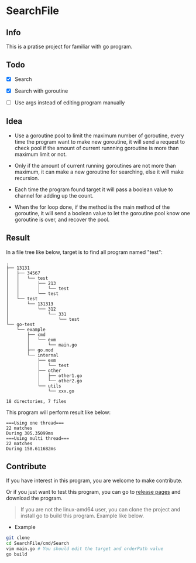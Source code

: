 # SearchFile 

## Info

This is a pratise project for familiar with go program.

## Todo

- [x] Search

- [x] Search with goroutine

- [ ] Use args instead of editing program manually

## Idea

- Use a goroutine pool to limit the maximum number of goroutine, every time the program want to make new goroutine, it will send a request to check pool if the amount of current runnning goroutine is more than maximum limit or not. 

- Only if the amount of current running goroutines are not more than maximum, it can make a new goroutine for searching, else it will make recursion.

- Each time the program found target it will pass a boolean value to channel for adding up the count.

- When the for loop done, if the method is the main method of the goroutine, it will send a boolean value to let the goroutine pool know one goroutine is over, and recover the pool.

## Result

In a file tree like below, target is to find all program named "test":

```text
.
├── 13131
│   ├── 34567
│   │   └── test
│   │       ├── 213
│   │       │   └── test
│   │       └── test
│   └── test
│       └── 131313
│           └── 312
│               └── 331
│                   └── test
└── go-test
    └── example
        ├── cmd
        │   └── exm
        │       └── main.go
        ├── go.mod
        └── internal
            ├── exm
            │   └── test
            ├── other
            │   ├── other1.go
            │   └── other2.go
            └── utils
                └── xxx.go

18 directories, 7 files
```

This program will perform result like below:

```text
===Using one thread===
22 matches
During 305.35099ms
===Using multi thread===
22 matches
During 158.611682ms
```

## Contribute

If you have interest in this program, you are welcome to make contribute.

Or if you just want to test this program, you can go to [release pages](https://github.com/Avimitin/GoSearchFile/releases) and download the program.

> If you are not the linux-amd64 user, you can clone the project and install go to build this program. Example like below.

- Example

```bash
git clone 
cd SearchFile/cmd/Search
vim main.go # You should edit the target and orderPath value
go build
```
